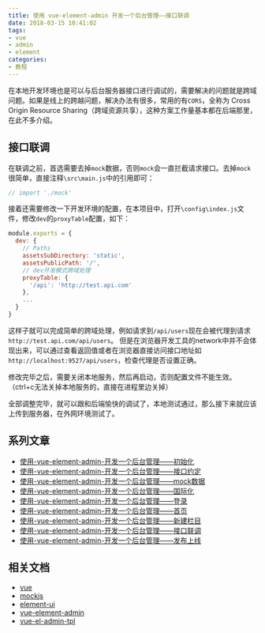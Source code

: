 ```yaml
---
title: 使用 vue-element-admin 开发一个后台管理——接口联调
date: 2018-03-15 10:41:02
tags: 
- vue
- admin
- element
categories: 
- 教程
---
```


在本地开发环境也是可以与后台服务器接口进行调试的，需要解决的问题就是跨域问题。如果是线上的跨越问题，解决办法有很多，常用的有`CORS`，全称为 Cross Origin Resource Sharing（跨域资源共享），这种方案工作量基本都在后端那里，在此不多介绍。

<!-- more -->

## 接口联调

在联调之前，首选需要去掉`mock`数据，否则`mock`会一直拦截请求接口。去掉`mock`很简单，直接注释`\src\main.js`中的引用即可：

```javascript
// import './mock'
```

接着还需要修改一下开发环境的配置，在本项目中，打开`\config\index.js`文件，修改`dev`的`proxyTable`配置，如下：

```javascript
module.exports = {
  dev: {
    // Paths
    assetsSubDirectory: 'static',
    assetsPublicPath: '/',
    // dev开发模式跨域处理
    proxyTable: {
      '/api': 'http://test.api.com'
    },
    ...
  }
}
```

这样子就可以完成简单的跨域处理，例如请求到`/api/users`现在会被代理到请求`http://test.api.com/api/users`。
但是在浏览器开发工具的network中并不会体现出来，可以通过查看返回值或者在浏览器直接访问接口地址如`http://localhost:9527/api/users`，检查代理是否设置正确。

修改完毕之后，需要关闭本地服务，然后再启动，否则配置文件不能生效。（ctrl+c无法关掉本地服务的，直接在进程里边关掉）

全部调整完毕，就可以跟和后端愉快的调试了，本地测试通过，那么接下来就应该上传到服务器，在外网环境测试了。

## 系列文章

- [使用-vue-element-admin-开发一个后台管理——初始化](/2018/03/12/使用-vue-element-admin-开发一个后台管理——初始化/)
- [使用-vue-element-admin-开发一个后台管理——接口约定](/2018/03/15/使用-vue-element-admin-开发一个后台管理——接口约定/)
- [使用-vue-element-admin-开发一个后台管理——mock数据](/2018/03/15/使用-vue-element-admin-开发一个后台管理——mock数据/)
- [使用-vue-element-admin-开发一个后台管理——国际化](/2018/03/15/使用-vue-element-admin-开发一个后台管理——国际化/)
- [使用-vue-element-admin-开发一个后台管理——登录](/2018/03/15/使用-vue-element-admin-开发一个后台管理——登录/)
- [使用-vue-element-admin-开发一个后台管理——首页](/2018/03/15/使用-vue-element-admin-开发一个后台管理——首页/)
- [使用-vue-element-admin-开发一个后台管理——新建栏目](/2018/03/15/使用-vue-element-admin-开发一个后台管理——新建栏目/)
- [使用-vue-element-admin-开发一个后台管理——接口联调](/2018/03/15/使用-vue-element-admin-开发一个后台管理——接口联调/)
- [使用-vue-element-admin-开发一个后台管理——发布上线](/2018/03/15/使用-vue-element-admin-开发一个后台管理——发布上线/)

## 相关文档

- [vue](https://vuefe.cn/v2/guide/)
- [mockjs](http://mockjs.com/)
- [element-ui](http://element-cn.eleme.io/)
- [vue-element-admin](https://panjiachen.github.io/vue-element-admin-site/)
- [vue-el-admin-tpl](https://github.com/fredwei/vue-el-admin-tpl)